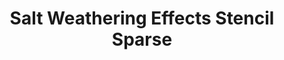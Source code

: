 ---
layout: product
title: "Salt Weathering Effects Stencil Sparse"
price: "1500" 
desc: "Šablon za bojenje"
img_path: "/assets/img/LIANG-0006.webp"
brand: "AMMO"
available: true
special_offer: false
new: false
soon: false
cat: "070000"
subcat: "070100"
subsubcat: "070105"
sifra: "LIANG-0006"
popular: false
spec: false
---